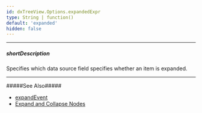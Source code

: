 ```yaml
---
id: dxTreeView.Options.expandedExpr
type: String | function()
default: 'expanded'
hidden: false
---
```

---
##### shortDescription
Specifies which data source field specifies whether an item is expanded.

---
#####See Also#####
- [expandEvent](/Documentation/ApiReference/UI_Widgets/dxTreeView/Configuration/#expandEvent)
- [Expand and Collapse Nodes](/Documentation/Guide/Widgets/TreeView/Expand_and_Collapse_Nodes/)